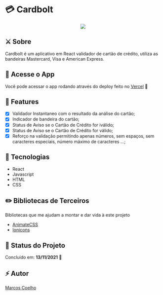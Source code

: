 # 💳 Cardbolt 

<p align="center">
    <img src="https://i.imgur.com/tFuilwz.gif">
</p>

## ⚔️ Sobre 

Cardbolt é um aplicativo em React validador de cartão de crédito, utiliza as bandeiras Mastercard, Visa e American Express.

## 🔭 Acesse o App 

Você pode acessar o app rodando através do deploy feito no <a href="https://cardbolt.vercel.app/">Vercel</a> 💜

## 🧪 Features

- [x] Validador Instantaneo com o resultado da análise do cartão;
- [x] Indicador de bandeira do cartão;
- [x] Status de Aviso se o Cartão de Crédito for iválido;
- [x] Status de Aviso se o Cartão de Crédito for válido;
- [x] Reforço na validação permitindo apenas números, sem espaços, sem caracteres especiais, número máximo de caracteres ...;

## 🔨 Tecnologias

- React 
- Javascript
- HTML
- CSS

## ✏️ Bibliotecas de Terceiros

Bibliotecas que me ajudam a montar e dar vida à este projeto

- <a href="https://github.com/animate-css/animate.css">AnimateCSS</a>
- <a href="https://github.com/ionic-team/ionicons">Ionicons</a>


## 📌 Status do Projeto

Concluído em: **13/11/2021** 🎉

## ⚡️ Autor 

<a href="https://twitter.com/marcosvca_">Marcos Coelho</a>

